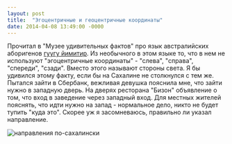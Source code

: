 ```yaml
---
layout: post
title:  "Эгоцентричные и геоцентричные координаты"
date: 2014-04-08 13:49:00 -0000
---
```


Прочитал в "Музее удивительных фактов" про язык австралийских аборигенов [гуугу йимитир](http://muzey-factov.ru/tag/languages#5922). Из необычного в этом языке то, что в нем не используют "эгоцентричные координаты" - "слева", "справа", "спереди", "сзади". Вместо этого называют стороны света. Я бы удивился этому факту, если бы на Сахалине не столкнулся с тем же. Пытался зайти в Сбербанк, вежливая девушка пояснила мне, что зайти нужно в западную дверь. На дверях ресторана "Бизон" объявление о том, что вход в заведение через западный вход. Для местных жителей пояснять, что идти нужно на запад - нормальное дело, никто не будет тупить "куда это". Скорее уж я засомневаюсь, правильно ли указал направление.

![направления по-сахалински](http://2nature.me/files/coordinates.jpg)